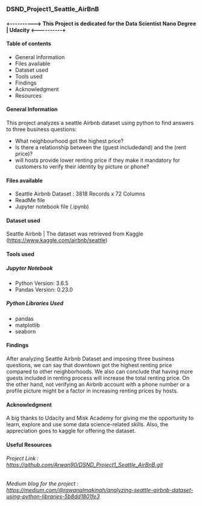 
### DSND_Project1_Seattle_AirBnB

#### +----------> This Project is dedicated for the Data Scientist Nano Degree | Udacity <----------+

#### Table of contents
* General Information
* Files available
* Dataset used
* Tools used
* Findings
* Acknowledgment 
* Resources

#### General Information
This project analyzes a seattle Airbnb dataset using python to find answers to three business questions:
* What neighbourhood got the highest price?
* Is there a relationship between the (guest includedand) and the (rent price)?
* will hosts provide lower renting price if they make it mandatory for customers to verify their identity by picture or phone?


#### Files available
* Seattle Airbnb Dataset : 3818 Records x 72 Columns
* ReadMe file
* Jupyter notebook file (.ipynb)

#### Dataset used
Seattle Airbnb | The dataset was retrieved from Kaggle (https://www.kaggle.com/airbnb/seattle)

#### Tools used
##### Jupyter Notebook
* Python Version: 3.6.5
* Pandas Version: 0.23.0

##### Python Libraries Used
* pandas 
* matplotlib
* seaborn

#### Findings

After analyzing Seattle Airbnb Dataset and imposing three business questions, we can say that downtown got the highest renting price compared to other neighborhoods. We also can conclude that having more guests included in renting process will increase the total renting price. On the other hand, not verifying an Airbnb account with a phone number or a profile picture might be a factor in increasing renting prices by hosts.

#### Acknowledgment 
A big thanks to Udacity and Misk Academy for giving me the opportunity to learn, explore and use some data science-related skills.
Also, the appreciation goes to kaggle for offering the dataset.


#### Useful Resources
###### Project Link :  https://github.com/Arwan90/DSND_Project1_Seattle_AirBnB.git
###### Medium blog for the project : https://medium.com/@rawanalmakinah/analyzing-seattle-airbnb-dataset-using-python-libraries-5b8dd1801fe3
